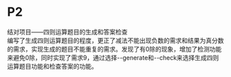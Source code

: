 # P2
结对项目——四则运算题目的生成和答案检查<br>编写了生成四则运算题目的程度，更正了减法不能出现负数的需求和结果为真分数的需求，实现生成的题目不能重复的需求。发现了有0除的现象，增加了检测功能来避免0除，同时实现了需求9，通过选择--generate和--check来选择生成四则运算题目功能和检查答案的功能。
